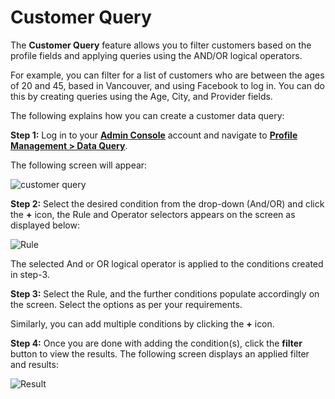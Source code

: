# Customer Query

The **Customer Query** feature allows you to filter customers based on the profile fields and applying queries using the AND/OR logical operators. 

For example, you can filter for a list of customers who are between the ages of 20 and 45, based in Vancouver, and using Facebook to log in. You can do this by creating queries using the Age, City, and Provider fields.

The following explains how you can create a customer data query:

**Step 1:** Log in to your <a href = https://adminconsole.loginradius.com/ target=_blank>**Admin Console**</a> account and navigate to <a href = https://adminconsole.loginradius.com/profile-management/data-query/customer-query target=_blank>**Profile Management > Data Query**</a>.
 
The following screen will appear:

![customer query](https://apidocs.lrcontent.com/images/sss1_102275e8399290a0749.14393481.png "customer query")

**Step 2:** Select the desired condition from the drop-down (And/OR) and click the **+** icon, the  Rule and Operator selectors appears on the screen as displayed below:

![Rule](https://apidocs.lrcontent.com/images/sss2_98155e8399893252a6.19975738.png "rule")


The selected And or OR logical operator is applied to the conditions created in step-3.


**Step 3:** Select the Rule, and the further conditions populate accordingly on the screen. Select the options as per your requirements.

Similarly, you can add multiple conditions by clicking the **+** icon.


**Step 4:** Once you are done with adding the condition(s), click the **filter** button to view the results. The following screen displays an applied filter and results:


![Result](https://apidocs.lrcontent.com/images/sss3_96895e839a19696912.55411800.png "Result")
